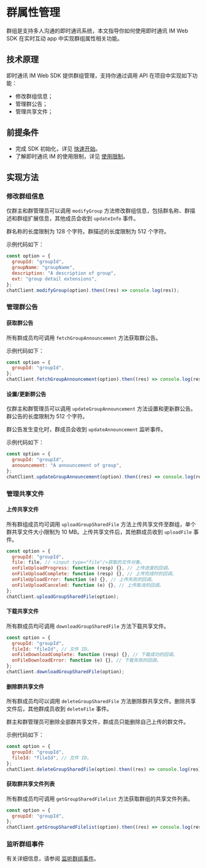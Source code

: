 # 群属性管理

<Toc />

群组是支持多人沟通的即时通讯系统，本文指导你如何使用即时通讯 IM Web SDK 在实时互动 app 中实现群组属性相关功能。

## 技术原理

即时通讯 IM Web SDK 提供群组管理，支持你通过调用 API 在项目中实现如下功能：

- 修改群组信息；
- 管理群公告；
- 管理共享文件；

## 前提条件

- 完成 SDK 初始化，详见 [快速开始](quickstart.html)。
- 了解即时通讯 IM 的使用限制，详见 [使用限制](limitation.html)。

## 实现方法

### 修改群组信息

仅群主和群管理员可以调用 `modifyGroup` 方法修改群组信息，包括群名称、群描述和群组扩展信息，其他成员会收到 `updateInfo` 事件。

群名称的长度限制为 128 个字符。群描述的长度限制为 512 个字符。

示例代码如下：

```javascript
const option = {
  groupId: "groupId",
  groupName: "groupName",
  description: "A description of group",
  ext: "group detail extensions",
};
chatClient.modifyGroup(option).then((res) => console.log(res));
```

### 管理群公告

#### 获取群公告

所有群成员均可调用 `fetchGroupAnnouncement` 方法获取群公告。

示例代码如下：

```javascript
const option = {
  groupId: "groupId",
};
chatClient.fetchGroupAnnouncement(option).then((res) => console.log(res));
```

#### 设置/更新群公告

仅群主和群管理员可以调用 `updateGroupAnnouncement` 方法设置和更新群公告。群公告的长度限制为 512 个字符。

群公告发生变化时，群成员会收到 `updateAnnouncement` 监听事件。

示例代码如下：

```javascript
const option = {
  groupId: "groupId",
  announcement: "A announcement of group",
};
chatClient.updateGroupAnnouncement(option).then((res) => console.log(res));
```

### 管理共享文件

#### 上传共享文件

所有群组成员均可调用 `uploadGroupSharedFile` 方法上传共享文件至群组，单个群共享文件大小限制为 10 MB。上传共享文件后，其他群成员收到 `uploadFile` 事件。

```javascript
const option = {
  groupId: "groupId",
  file: file, // <input type="file"/>获取的文件对象。
  onFileUploadProgress: function (resp) {}, // 上传进度的回调。
  onFileUploadComplete: function (resp) {}, // 上传完成时的回调。
  onFileUploadError: function (e) {}, // 上传失败的回调。
  onFileUploadCanceled: function (e) {}, // 上传取消的回调。
};
chatClient.uploadGroupSharedFile(option);
```

#### 下载共享文件

所有群成员均可调用 `downloadGroupSharedFile` 方法下载共享文件。

```javascript
const option = {
  groupId: "groupId",
  fileId: "fileId", // 文件 ID。
  onFileDownloadComplete: function (resp) {}, // 下载成功的回调。
  onFileDownloadError: function (e) {}, // 下载失败的回调。
};
chatClient.downloadGroupSharedFile(option);
```

#### 删除群共享文件

所有群成员均可以调用 `deleteGroupSharedFile` 方法删除群共享文件。删除共享文件后，其他群成员收到 `deleteFile` 事件。

群主和群管理员可删除全部群共享文件，群成员只能删除自己上传的群文件。

示例代码如下：

```javascript
const option = {
  groupId: "groupId",
  fileId: "fileId", // 文件 ID。
};
chatClient.deleteGroupSharedFile(option).then((res) => console.log(res));
```

#### 获取群共享文件列表

所有群成员均可调用 `getGroupSharedFilelist` 方法获取群组的共享文件列表。

```javascript
const option = {
  groupId: "groupId",
};
chatClient.getGroupSharedFilelist(option).then((res) => console.log(res));
```

### 监听群组事件

有关详细信息，请参阅 [监听群组事件](group_manage.html#监听群组事件)。
